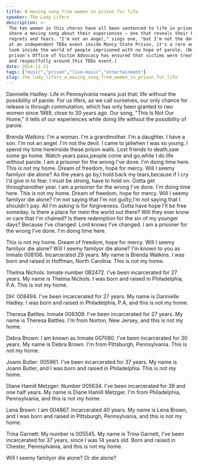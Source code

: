 ```yaml
---
title: A moving song from women in prison for life
speaker: The Lady Lifers
description: >-
 The ten women in this chorus have all been sentenced to life in prison. They
 share a moving song about their experiences — one that reveals their hopes,
 regrets and fears. "I'm not an angel," sings one, "but I'm not the devil." Filmed
 at an independent TEDx event inside Muncy State Prison, it's a rare and poignant
 look inside the world of people imprisoned with no hope of parole. (Note: The
 prison's Office of Victim Advocacy has ensured that victims were treated fairly
 and respectfully around this TEDx event.)
date: 2014-11-21
tags: ["music","prison","live-music","entertainment"]
slug: the_lady_lifers_a_moving_song_from_women_in_prison_for_life
---
```


Dannielle Hadley: Life in Pennsylvania means just that: life without the possibility of
parole. For us lifers, as we call ourselves, our only chance for release is through
commutation, which has only been granted to two women since 1989, close to 30 years ago.
Our song, "This Is Not Our Home," it tells of our experiences while doing life without the
possibility of parole.

Brenda Watkins: I'm a woman. I'm a grandmother. I'm a daughter. I have a son. I'm not an
angel. I'm not the devil. I came to jailwhen I was so young. I spend my time hereinside these
prison walls. Lost friends to death,saw some go home. Watch years pass,people come and
go,while I do life without parole. I am a prisoner for the wrong I've done. I'm doing time
here. This is not my home. Dream of freedom, hope for mercy. Will I seemy familyor die
alone? As the years go by,I hold back my tears,because if I cry I'd give in to fear. I must
be strong, have to hold on. Gotta get throughanother year. I am a prisoner for the wrong
I've done. I'm doing time here. This is not my home. Dream of freedom, hope for mercy. Will I
seemy familyor die alone? I'm not saying that I'm not guilty,I'm not saying that I
shouldn't pay. All I'm asking is for forgiveness. Gotta have hope I'll be free someday. Is
there a place for mein the world out there? Will they ever know or care that I'm chained? Is
there redemption for the sin of my younger days? Because I've changed. Lord knows I've
changed. I am a prisoner for the wrong I've done. I'm doing time here.

This is not my home. Dream of freedom, hope for mercy. Will I seemy familyor die alone? Will
I seemy familyor die alone? I'm known to you as Inmate 008106. Incarcerated 29 years. My
name is Brenda Watkins. I was born and raised in Hoffman, North Carolina. This is not my
home.

Thelma Nichols: Inmate number 0B2472. I've been incarcerated for 27 years. My name is
Thelma Nichols. I was born and raised in Philadelphia, P.A. This is not my
home.

DH: 008494. I've been incarcerated for 27 years. My name is Dannielle Hadley. I was born
and raised in Philadelphia, P.A, and this is not my home.

Theresa Battles: Inmate 008309. I've been incarcerated for 27 years. My name is Theresa
Battles. I'm from Norton, New Jersey, and this is not my home.

Debra Brown: I am known as Inmate 007080. I've been incarcerated for 30 years. My name is
Debra Brown. I'm from Pittsburgh, Pennsylvania. This is not my home.

Joann Butler: 005961. I've been incarcerated for 37 years. My name is Joann Butler, and I
was born and raised in Philadelphia. This is not my home.

Diane Hamill Metzger: Number 005634. I've been incarcerated for 39 and one half years. My
name is Diane Hamill Metzger. I'm from Philadelphia, Pennsylvania, and this is not my
home.

Lena Brown: I am 004867. Incarcerated 40 years. My name is Lena Brown, and I was born and
raised in Pittsburgh, Pennsylvania, and this is not my home.

Trina Garnett: My number is 005545. My name is Trina Garnett, I've been incarcerated for
37 years, since I was 14 years old. Born and raised in Chester, Pennsylvania, and this is
not my home.

Will I seemy familyor die alone? Or die alone?

<!--
ad_duration=3.33
event="TEDxMuncyStatePrison"
external_start_time=0
has_talk_citation=0
intro_duration=11.82
is_subtitle_required="False"
is_talk_featured="True"
language="en"
language_swap="False"
native_language="en"
number_of_related_talks=6
number_of_speakers=1
number_of_subtitled_videos=30
number_of_tags=4
number_of_talk_download_languages=30
number_of_talk_more_resources=1
number_of_talk_recommendations=0
number_of_talks_take_actions=0
post_ad_duration=0.83
published_timestamp="2015-05-15 15:11:39"
recording_date="2014-11-21"
speaker_description="Inmates"
speaker_is_published=1
speaker_name="The Lady Lifers"
talk_name="A moving song from women in prison for life"
talks_tags=["music","prison","live-music","entertainment"]
talks_take_action=[]
url_audio="https://download.ted.com/talks/TheLadyLifers_2014X.mp3?apikey=acme-roadrunner"
url_photo_speaker="https://pe.tedcdn.com/images/ted/ec342705ccefc630203b4ccff4e65d723c137426_254x191.jpg"
url_photo_talk="https://pe.tedcdn.com/images/ted/be6d999cb9498032213a31672dc1aef785b99ed0_2880x1620.jpg"
url_webpage="https://www.ted.com/talks/the_lady_lifers_a_moving_song_from_women_in_prison_for_life"
video_type_name="TEDx Talk"
-->